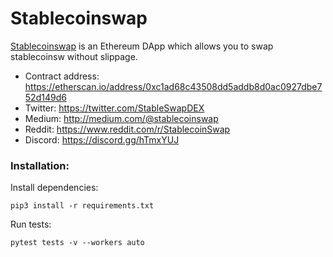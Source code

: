 # Stablecoinswap

[Stablecoinswap](https://stablecoinswap.io/) is an Ethereum DApp which allows you to swap stablecoinsw without slippage.

- Contract address: https://etherscan.io/address/0xc1ad68c43508dd5addb8d0ac0927dbe752d149d6
- Twitter: https://twitter.com/StableSwapDEX
- Medium: http://medium.com/@stablecoinswap
- Reddit: https://www.reddit.com/r/StablecoinSwap
- Discord: https://discord.gg/hTmxYUJ

### Installation:

Install dependencies:

`pip3 install -r requirements.txt`

Run tests:

`pytest tests -v --workers auto`
